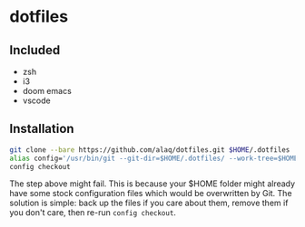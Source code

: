 # dotfiles

## Included
- zsh
- i3
- doom emacs
- vscode

## Installation

```sh
git clone --bare https://github.com/alaq/dotfiles.git $HOME/.dotfiles
alias config='/usr/bin/git --git-dir=$HOME/.dotfiles/ --work-tree=$HOME'
config checkout
```

The step above might fail. This is because your $HOME folder might already have some stock configuration files which would be overwritten by Git. The solution is simple: back up the files if you care about them, remove them if you don't care, then re-run `config checkout`.
